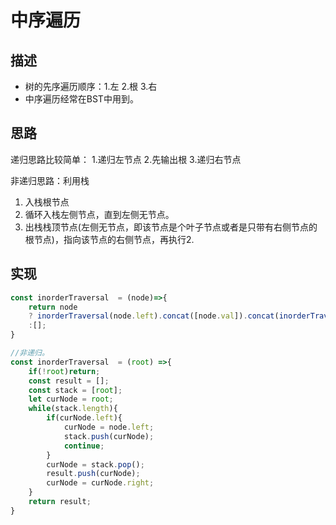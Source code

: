 # 中序遍历
## 描述
- 树的先序遍历顺序：1.左 2.根 3.右
- 中序遍历经常在BST中用到。
## 思路
递归思路比较简单：
1.递归左节点
2.先输出根
3.递归右节点

非递归思路：利用栈
1. 入栈根节点
2. 循环入栈左侧节点，直到左侧无节点。
3. 出栈栈顶节点(左侧无节点，即该节点是个叶子节点或者是只带有右侧节点的根节点)，指向该节点的右侧节点，再执行2.

## 实现
```javascript
const inorderTraversal  = (node)=>{    
    return node
    ? inorderTraversal(node.left).concat([node.val]).concat(inorderTraversal(node.right))
    :[];
}

//非递归。
const inorderTraversal  = (root) =>{
    if(!root)return;
    const result = [];
    const stack = [root];
    let curNode = root;
    while(stack.length){
        if(curNode.left){
            curNode = node.left;
            stack.push(curNode);
            continue;
        }
        curNode = stack.pop();
        result.push(curNode);
        curNode = curNode.right;
    }
    return result;
}
```


